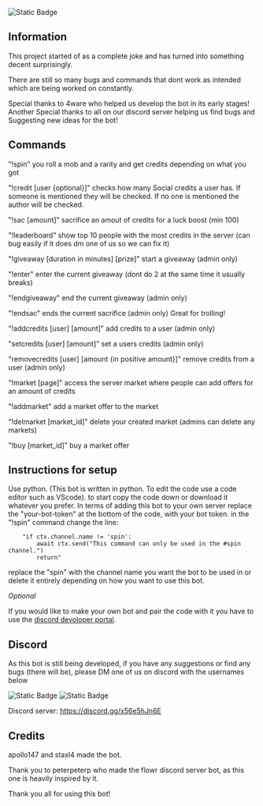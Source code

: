 ![Static Badge](https://img.shields.io/badge/Version_Alpha_1.0.0-blue)

## Information
This project started of as a complete joke and has turned into something decent surprisingly. 

There are still so many bugs and commands that dont work as intended which are being worked on constantly. 

Special thanks to 4ware who helped us develop the bot in its early stages! 
Another Special thanks to all on our discord server helping us find bugs and Suggesting new ideas for the bot!

## Commands
"!spin" you roll a mob and a rarity and get credits depending on what you got

"!credit [user {optional}]" checks how many Social credits a user has. If someone is mentioned they will be checked. If no one is mentioned the author will be checked.

"!sac [amount]" sacrifice an amout of credits for a luck boost (min 100)

"!leaderboard" show top 10 people with the most credits in the server (can bug easily if it does dm one of us so we can fix it)

"!giveaway [duration in minutes] [prize]" start a giveaway (admin only)

"!enter" enter the current giveaway (dont do 2 at the same time it usually breaks)
    
"!endgiveaway" end the current giveaway (admin only)
    
"!endsac" ends the current sacrifice (admin only) Great for trolling!

"!addcredits [user] [amount]" add credits to a user (admin only)

"setcredits [user] [amount]" set a users credits (admin only)

"removecredits [user] [amount {in positive amount}]" remove credits from a user (admin only)

"!market [page]" access the server market where people can add offers for an amount of credits

"!addmarket" add a market offer to the market

"!delmarket [market_id]" delete your created market (admins can delete any markets)

"!buy [market_id]" buy a market offer

## Instructions for setup
Use python. (This bot is written in python. To edit the code use a code editor such as VScode).
to start copy the code down or download it whatever you prefer.
In terms of adding this bot to your own server replace the "your-bot-token" at the bottom of the code, with your bot token. in the "!spin" command change the line:

```
    "if ctx.channel.name != 'spin':
        await ctx.send("This command can only be used in the #spin channel.")
        return" 
```

replace the "spin" with the channel name you want the bot to be used in or delete it entirely depending on how you want to use this bot.

*Optional*

If you would like to make your own bot and pair the code with it you have to use the [discord devoloper portal](https://discord.com/developers).

## Discord
As this bot is still being developed, if you have any suggestions or find any bugs (there will be), please DM one of us on discord with the usernames below

![Static Badge](https://img.shields.io/badge/Discord-_apollo147-blue?style=plastic&labelColor=%23000000)
![Static Badge](https://img.shields.io/badge/Discord-_staxlflorr-blue?style=plastic&labelColor=%23000000) 

Discord server: https://discord.gg/x56e5hJn6E 

## Credits 
apollo147 and staxl4 made the bot.

Thank you to peterpeterp who made the flowr discord server bot, as this one is heavily inspired by it.

Thank you all for using this bot!
